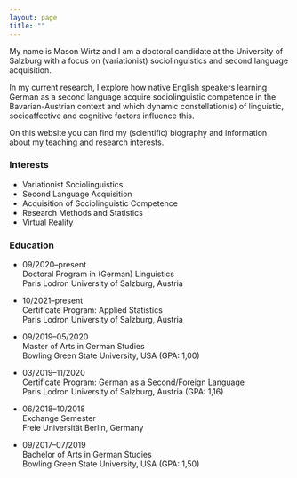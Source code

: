 ```yaml
---
layout: page
title: ""
---
```


My name is Mason Wirtz and I am a doctoral candidate at the University of Salzburg with a focus on (variationist) sociolinguistics and second language acquisition.

In my current research, I explore how native English speakers learning German as a second language acquire sociolinguistic competence in the Bavarian-Austrian context and which dynamic constellation(s) of linguistic, socioaffective and cognitive factors influence this. 

On this website you can find my (scientific) biography and information about my teaching and research interests.

<div class="cols-2">
<div class="col-left">
<h3>Interests</h3>
<ul class="ul-interests">
  <li>Variationist Sociolinguistics</li>
  <li>Second Language Acquisition</li>
  <li>Acquisition of Sociolinguistic Competence</li>
  <li>Research Methods and Statistics</li>
  <li>Virtual Reality</li>
</ul>
</div>
<div class="col-right">
<h3>Education</h3>
<ul class="ul-interests">
  <li>
    <div class="description">
      <p class="course">09/2020–present <br> Doctoral Program in (German) Linguistics <br> Paris Lodron University of Salzburg, Austria</p>
    </div>
  </li>

  <li>
    <div class="description">
      <p class="course">10/2021–present <br> Certificate Program: Applied Statistics <br> Paris Lodron University of Salzburg, Austria</p>
    </div>
  </li>

  <li>
    <div class="description">
      <p class="course">09/2019–05/2020 <br> Master of Arts in German Studies <br> Bowling Green State University, USA (GPA: 1,00)</p>
    </div>
  </li>

   <li>
    <div class="description">
      <p class="course">03/2019–11/2020 <br> Certificate Program: German as a Second/Foreign Language <br> Paris Lodron University of Salzburg, Austria (GPA: 1,16)</p>
    </div>
  </li>
  
   <li>
     <div class="description">
      <p class="course">06/2018–10/2018 <br> Exchange Semester <br> Freie Universität Berlin, Germany</p>
    </div>
  </li>
  
  <li>
    <div class="description">
      <p class="course">09/2017–07/2019 <br> Bachelor of Arts in German Studies <br> Bowling Green State University, USA (GPA: 1,50)</p>
    </div>
  </li>
 </ul>
 </div>
</div>

